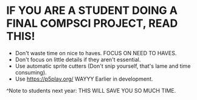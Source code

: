 # IF YOU ARE A STUDENT DOING A FINAL COMPSCI PROJECT, READ THIS!

- Don't waste time on nice to haves. FOCUS ON NEED TO HAVES.
- Don't focus on little details if they aren't essential.
- Use automatic sprite cutters (Don't snip yourself, that's lame and time consuming).
- Use https://p5play.org/ WAYYY Earlier in development.

^Note to students next year: THIS WILL SAVE YOU SO MUCH TIME.